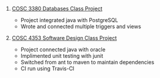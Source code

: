 1. [COSC 3380 Databases Class Project](https://github.com/Database-Design-Team/Project2)
    <ul>
        <li> Project integrated java with PostgreSQL </li>
        <li> Wrote and connected multiple triggers and views </li>
    </ul>

2. [COSC 4353 Software Design Class Project](https://github.com/software-design-team-cosc-4315/maven-version)
    <ul>
        <li> Project connected java with oracle </li>
        <li> Implimented unit testing with junit </li>
        <li> Switched from ant to maven to maintain dependencies </li>
        <li> CI run using Travis-CI </li>
    </ul>
